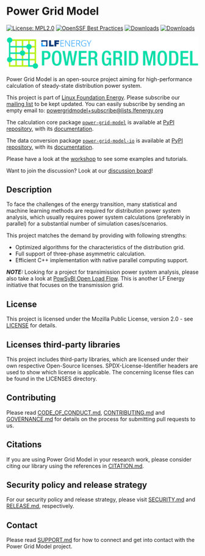 <!--
SPDX-FileCopyrightText: Contributors to the Power Grid Model project <powergridmodel@lfenergy.org>

SPDX-License-Identifier: MPL-2.0
-->

# Power Grid Model

[![License: MPL2.0](https://img.shields.io/badge/License-MPL2.0-informational.svg)](https://github.com/PowerGridModel/.github/blob/main/LICENSE)
[![OpenSSF Best Practices](https://bestpractices.coreinfrastructure.org/projects/7298/badge)](https://bestpractices.coreinfrastructure.org/projects/7298)
[![Downloads](https://static.pepy.tech/badge/power-grid-model)](https://pepy.tech/project/power-grid-model)
[![Downloads](https://static.pepy.tech/badge/power-grid-model/month)](https://pepy.tech/project/power-grid-model)

[![](https://github.com/PowerGridModel/.github/blob/main/artwork/svg/color.svg)](#)

Power Grid Model is an open-source project aiming for high-performance calculation of steady-state distribution power system.

This project is part of [Linux Foundation Energy](https://lfenergy.org/projects/power-grid-model/).
Please subscribe our [mailing list](https://lists.lfenergy.org/g/powergridmodel) to be kept updated. You can easily subscribe by sending an empty email to: [powergridmodel+subscribe@lists.lfenergy.org](mailto:powergridmodel+subscribe@lists.lfenergy.org)

The calculation core package [`power-grid-model`](https://github.com/PowerGridModel/power-grid-model) is available at [PyPI repository](https://pypi.org/project/power-grid-model/), 
with its [documentation](https://power-grid-model.readthedocs.io/).

The data conversion package [`power-grid-model-io`](https://github.com/PowerGridModel/power-grid-model-io) is available at [PyPI repository](https://pypi.org/project/power-grid-model-io/),
with its [documentation](https://power-grid-model-io.readthedocs.io/).

Please have a look at the [workshop](https://github.com/PowerGridModel/power-grid-model-workshop) to see some examples and tutorials.

Want to join the discussion? Look at our [discussion board](https://github.com/orgs/PowerGridModel/discussions)!

## Description

To face the challenges of the energy transition, many statistical and machine learning methods are required for distribution power system analysis, which usually requires power system calculations (preferably in parallel) for a substantial number of simulation cases/scenarios.

This project matches the demand by providing with following strengths:

- Optimized algorithms for the characteristics of the distribution grid.
- Full support of three-phase asymmetric calculation.
- Efficient C++ implementation with native parallel computing support.

**_NOTE:_** Looking for a project for transimission power system analysis, please also take a look at [PowSyBl Open Load Flow](https://github.com/powsybl/powsybl-open-loadflow). This is another LF Energy initiative that focuses on the transmission grid.  

## License

This project is licensed under the Mozilla Public License, version 2.0 - see [LICENSE](https://github.com/PowerGridModel/.github/blob/main/LICENSE) for details.

## Licenses third-party libraries

This project includes third-party libraries, which are licensed under their own respective Open-Source licenses. SPDX-License-Identifier headers are used to show which license is applicable. The concerning license files can be found in the LICENSES directory.

## Contributing

Please read [CODE_OF_CONDUCT.md](https://github.com/PowerGridModel/.github/blob/main/CODE_OF_CONDUCT.md), [CONTRIBUTING.md](https://github.com/PowerGridModel/.github/blob/main/CONTRIBUTING.md) and [GOVERNANCE.md](https://github.com/PowerGridModel/.github/blob/main/GOVERNANCE.md) for details on the process for submitting pull requests to us.

## Citations

If you are using Power Grid Model in your research work, please consider citing our library using the references in [CITATION.md](https://github.com/PowerGridModel/.github/blob/main/CITATION.md).

## Security policy and release strategy

For our security policy and release strategy, please visit [SECURITY.md](https://github.com/PowerGridModel/.github/blob/main/SECURITY.md) and [RELEASE.md](https://github.com/PowerGridModel/.github/blob/main/RELEASE.md), respectively.

## Contact

Please read [SUPPORT.md](https://github.com/PowerGridModel/.github/blob/main/SUPPORT.md) for how to connect and get into contact with the Power Grid Model project.
